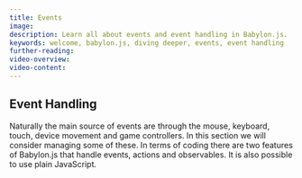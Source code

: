 ```yaml
---
title: Events
image: 
description: Learn all about events and event handling in Babylon.js.
keywords: welcome, babylon.js, diving deeper, events, event handling
further-reading:
video-overview:
video-content:
---
```


## Event Handling

Naturally the main source of events are through the mouse, keyboard, touch, device movement and game controllers. In this section we will consider managing some of these. In terms of coding there are two features of Babylon.js that handle events, actions and observables. It is also possible to use plain JavaScript.